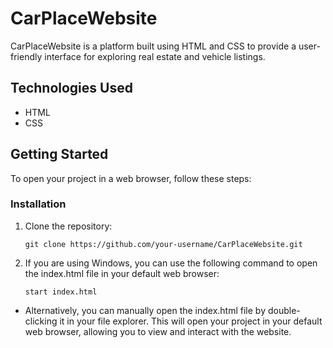 # CarPlaceWebsite

CarPlaceWebsite is a platform built using HTML and CSS to provide a user-friendly interface for exploring real estate and vehicle listings.

## Technologies Used

- HTML
- CSS

## Getting Started

To open your project in a web browser, follow these steps:


### Installation

1. Clone the repository:
   ```
   git clone https://github.com/your-username/CarPlaceWebsite.git
   ```

2. If you are using Windows, you can use the following command to open the index.html file in your default web browser:
   ```
   start index.html
   ```
- Alternatively, you can manually open the index.html file by double-clicking it in your file explorer. This will open your project in your default web browser, allowing you to view and interact with the website.

